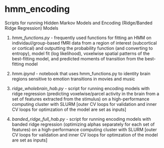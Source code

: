 # hmm_encoding
Scripts for running Hidden Markov Models and Encoding (Ridge/Banded Ridge Regression) Models


1) *hmm_functions.py* - frequently used functions for fitting an HMM on individaul/group-based fMRI data from a region of interest (subcortical or cortical) and outputting the probability function (and converting to entropy), model fit (log likelihood), voxelwise spatial patterns of the best-fitting model, and predicted moments of transition from the best-fitting model 

2) *hmm.ipynd* - notebook that uses hmm_functions.py to identity brain regions sensitive to emotion transitions in movies and music

3) *ridge_wholebrain_hab.py* - script for running encoding models with ridge regression (predicting voxelwise/parcel activity in the brain from a set of features extracted from the stimulus) on a high-performance computing cluster with SLURM [outer CV loops for validation and inner CV loops for optimzation of the model are set as inputs]

4) *banded_ridge_full_hab.py* - script for running encoding models with banded ridge regression (optimizing alphas separately for each set of features) on a high-performance computing cluster with SLURM [outer CV loops for validation and inner CV loops for optimzation of the model are set as inputs]
